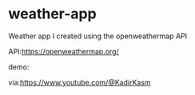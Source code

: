 # weather-app
Weather app I created using the openweathermap API

API:https://openweathermap.org/

demo:

via:https://www.youtube.com/@KadirKasm

